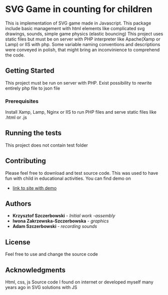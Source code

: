 # SVG Game in counting for children

This is implementation of SVG game made in Javascript.
This package include basic management with html elements like complicated svg drawings, sounds, simple game physics (elastic bouncing)
This project uses static files but must be on server with PHP interpreter like Apache(Xamp or Lamp) or IIS with php.
Some variable naming conventions and descriptions were conveyed in polish, that might bring an inconvinience to comprehend the code.  

## Getting Started

This project must be run on server with PHP. Exist possibility to rewrite entirely php file to json file

### Prerequisites

Install Xamp, Lamp, Nginx or IIS to run PHP files and serve static files like .html or .js

## Running the tests

This project does not contain test folder

## Contributing

Please feel free to download and test source code.
This was used to have fun with child in educational activities.
You can find demo on 
* [link to site with demo](http://ivonsoft.pl)

## Authors

* **Krzysztof Szczerbowski** - *Initial work -assembly* 
* **Iwona Zakrzewska-Szczerbowska** - *graphics* 
* **Adam Szczerbowski** - *recording sounds* 


## License

Feel free to use and change the source code

## Acknowledgments

Html, css, js
Source code I found on internet or developed myself many years ago in SVG solutions with JS

